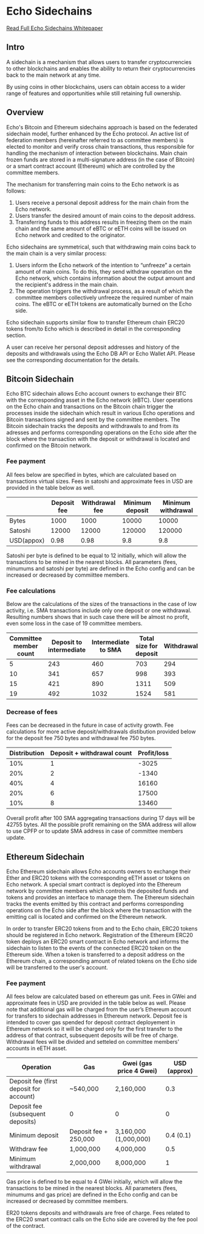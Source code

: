 # Echo Sidechains

[Read Full Echo Sidechains Whitepaper](https://github.com/echoprotocol/echowiki/blob/master/.gitbook/assets/echo-sidechains-whitepaper.pdf)

## Intro

A sidechain is a mechanism that allows users to transfer cryptocurrencies to other blockchains and enables the ability to return their cryptocurrencies back to the main network at any time.

By using coins in other blockchains, users can obtain access to a wider range of features and opportunities while still retaining full ownership.

## Overview

Echo's Bitcoin and Ethereum sidechains approach is based on the federated sidechain model, further enhanced by the Echo protocol. An active list of federation members (hereinafter referred to as committee members) is elected to monitor and verify cross chain transactions, thus responsible for handling the mechanism of interaction between blockchains. Main chain frozen funds are stored in a multi-signature address (in the case of Bitcoin) or a smart contract account (Ethereum) which are controlled by the committee members.

The mechanism for transferring main coins to the Echo network is as follows:

1. Users receive a personal deposit address for the main chain from the Echo network.
1. Users transfer the desired amount of main coins to the deposit address.
1. Transferring funds to this address results in freezing them on the main chain and the same amount of eBTC or eETH coins will be issued on Echo network and credited to the originator.

Echo sidechains are symmetrical, such that withdrawing main coins back to the main chain is a very similar process:

1. Users inform the Echo network of the intention to “unfreeze” a certain amount of main coins. To do this, they send withdraw operation on the Echo network, which contains information about the output amount and the recipient's address in the main chain.
1. The operation triggers the withdrawal process, as a result of which the committee members collectively unfreeze the required number of main coins. The eBTC or eETH tokens are automatically burned on the Echo side.

Echo sidechain supports similar flow to transfer Ethereum chain ERC20 tokens from/to Echo which is described in detail in the corresponding section.

A user can receive her personal deposit addresses and history of the deposits and withdrawals using the Echo DB API or Echo Wallet API. Please see the corresponding documentation for the details.

## Bitcoin Sidechain

Echo BTC sidechain allows Echo account owners to exchange their BTC with the corresponding asset in the Echo network (eBTC). User operations on the Echo chain and transactions on the Bitcoin chain trigger the processes inside the sidechain which result in various Echo operations and Bitcoin transactions signed and sent by the committee members. The Bitcoin sidechain tracks the deposits and withdrawals to and from its adresses and performs corresponding operations on the Echo side after the block where the transaction with the deposit or withdrawal is located and confirmed on the Bitcoin network.

### Fee payment

All fees below are specified in bytes, which are calculated based on transactions virtual sizes. Fees in
satoshi and approximate fees in USD are provided in the table below as well.

| | Deposit fee |  Withdrawal fee | Minimum deposit | Minimum withdrawal |
|---|---|---|---|---|
| Bytes | 1000 | 1000 | 10000 | 10000 |
| Satoshi | 12000 | 12000 | 120000 | 120000 |
| USD(appox) | 0.98 | 0.98 | 9.8 | 9.8 |

Satoshi per byte is defined to be equal to 12 initially, which will allow the transactions to be mined in the
nearest blocks. All parameters (fees, minumums and satoshi per byte) are defined in the Echo config and
can be increased or decreased by commiittee members.

### Fee calculations

Below are the calculations of the sizes of the transactions in the case of low activity,
i.e. SMA transactions include only one deposit or one withdrawal. Resulting numbers shows that in such
case there will be almost no profit, even some loss in the case of 19 committee members.

| Committee member count | Deposit to intermediate |  Intermediate to SMA | Total size for deposit | Withdrawal | Total size |
|---|---|---|---|---|---|
| 5 | 243 | 460 | 703 | 294 | 997 |
| 10 | 341 | 657 | 998 | 393 | 1391 |
| 15 | 421 | 890 | 1311 | 509 | 1820 |
| 19 | 492 | 1032 | 1524 | 581 | 2105 |

### Decrease of fees

Fees can be decreased in the future in case of activity growth. Fee calculations for
more active deposit/withdrawals distibution provided below for the deposit fee 750 bytes and withdrawal
fee 750 bytes.

| Distribution | Deposit + withdrawal count | Profit/loss |
|---|---|---|
| 10% | 1 | -3025 |
| 20% | 2 | -1340 |
| 40% | 4 | 16160 |
| 20% | 6 | 17500 |
| 10% | 8 | 13460 |

Overall profit after 100 SMA aggregating transactions during 17 days will be 42755 bytes. All the possible profit remaining on the SMA address will allow to use CPFP or to update SMA address in case of committee members update.

## Ethereum Sidechain

Echo Ethereum sidechain allows Echo accounts owners to exchange their Ether and ERC20 tokens with the corresponding eETH asset or tokens on Echo network. A special smart contract is deployed into the Ethereum network by committee members which controls the deposited funds and tokens and provides an interface to manage them. The Ethereum sidechain tracks the events emitted by this contract and performs corresponding operations on the Echo side after the block where the transaction with the emitting call is located and confirmed on the Ethereum network.

In order to transfer ERC20 tokens from and to the Echo chain, ERC20 tokens should be registered in Echo network. Registration of the Ethereum ERC20 token deploys an ERC20 smart contract in Echo network and informs the sidechain to listen to the events of the connected ERC20 token on the Ethereum side. When a token is transferred to a deposit address on the Ethereum chain, a corresponding amount of  related tokens on the Echo side will be transferred to the user's account.

### Fee payment

All fees below are calculated based on ethereum gas unit. Fees in GWei and approximate fees in USD
are provided in the table below as well. Please note that additional gas will be charged from the user’s
Ethereum account for transfers to sidechain addresses in Ethereum network. Deposit fee is intended to
cover gas spended for deposit contract deployement in Ethereum network so it will be charged only for
the first transfer to the address of that contract, subsequent deposits will be free of charge. Withdrawal
fees will be divided and setteled on committee members’ accounts in eETH asset.

| Operation | Gas | Gwei (gas price 4 Gwei) | USD (approx) |
|---|---|---|---|
| Deposit fee (first deposit for account) | ~540,000 | 2,160,000 | 0.3 |
| Deposit fee (subsequent deposits) | 0 | 0 | 0 |
| Minimum deposit | Deposit fee + 250,000 | 3,160,000 (1,000,000) | 0.4 (0.1) |
| Withdraw fee | 1,000,000 | 4,000,000 | 0.5 |
| Minimum withdrawal  | 2,000,000 | 8,000,000 | 1 |

Gas price is defined to be equal to 4 GWei initially, which will allow the transactions to be mined in the
nearest blocks. All parameters (fees, minumums and gas price) are defined in the Echo config and can be
increased or decreased by committee members.

ER20 tokens deposits and withdrawals are free of charge. Fees related to the ERC20 smart contract calls
on the Echo side are covered by the fee pool of the contract.
